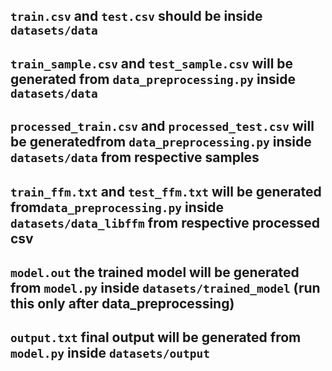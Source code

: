 ## `train.csv` and `test.csv` should be inside `datasets/data`

## `train_sample.csv` and `test_sample.csv` will be generated from `data_preprocessing.py` inside `datasets/data`

## `processed_train.csv` and `processed_test.csv` will be generatedfrom `data_preprocessing.py` inside `datasets/data` from respective samples

## `train_ffm.txt` and `test_ffm.txt` will be generated from`data_preprocessing.py` inside `datasets/data_libffm` from respective processed csv

## `model.out` the trained model will be generated from `model.py` inside `datasets/trained_model` (run this only after data_preprocessing)

## `output.txt` final output will be generated from `model.py` inside `datasets/output` 